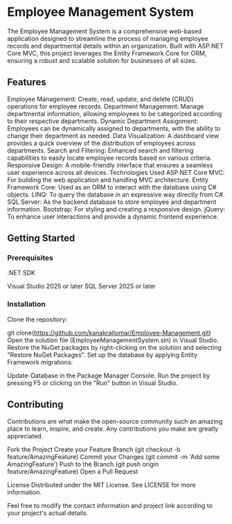 <h1>Employee Management System</h1>
The Employee Management System is a comprehensive web-based application designed to streamline the process of managing employee records and departmental details within an organization. Built with ASP.NET Core MVC, this project leverages the Entity Framework Core for ORM, ensuring a robust and scalable solution for businesses of all sizes.

<h2>Features</h2>
Employee Management: Create, read, update, and delete (CRUD) operations for employee records.
Department Management: Manage departmental information, allowing employees to be categorized according to their respective departments.
Dynamic Department Assignment: Employees can be dynamically assigned to departments, with the ability to change their department as needed.
Data Visualization: A dashboard view provides a quick overview of the distribution of employees across departments.
Search and Filtering: Enhanced search and filtering capabilities to easily locate employee records based on various criteria.
Responsive Design: A mobile-friendly interface that ensures a seamless user experience across all devices.
Technologies Used
ASP.NET Core MVC: For building the web application and handling MVC architecture.
Entity Framework Core: Used as an ORM to interact with the database using C# objects.
LINQ: To query the database in an expressive way directly from C#.
SQL Server: As the backend database to store employee and department information.
Bootstrap: For styling and creating a responsive design.
jQuery: To enhance user interactions and provide a dynamic frontend experience.

<h2>Getting Started</h2>
<h3>Prerequisites</h3>
.NET SDK

Visual Studio 2025 or later
SQL Server 2025 or later

<h3>Installation</h3>
Clone the repository:

git clone(https://github.com/kanakrajtomar/Employee-Management.git)
Open the solution file (EmployeeManagementSystem.sln) in Visual Studio.
Restore the NuGet packages by right-clicking on the solution and selecting "Restore NuGet Packages".
Set up the database by applying Entity Framework migrations:

Update-Database
in the Package Manager Console.
Run the project by pressing F5 or clicking on the "Run" button in Visual Studio.
<h2>Contributing</h2>
Contributions are what make the open-source community such an amazing place to learn, inspire, and create. Any contributions you make are greatly appreciated.

Fork the Project
Create your Feature Branch (git checkout -b feature/AmazingFeature)
Commit your Changes (git commit -m 'Add some AmazingFeature')
Push to the Branch (git push origin feature/AmazingFeature)
Open a Pull Request

License
Distributed under the MIT License. See LICENSE for more information.

Feel free to modify the contact information and project link according to your project's actual details.
